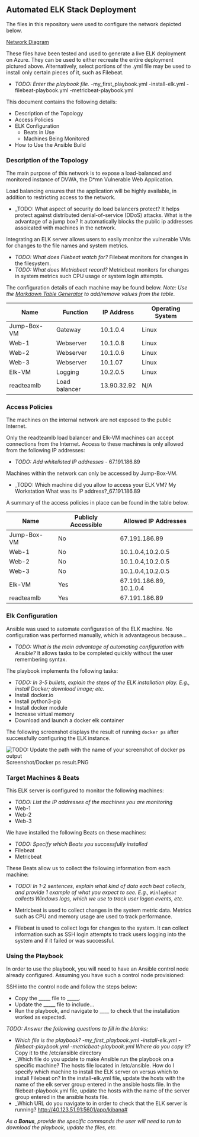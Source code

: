 ## Automated ELK Stack Deployment

The files in this repository were used to configure the network depicted below.

[Network Diagram](Diagrams/Project_1_Network_Diagram.png)

These files have been tested and used to generate a live ELK deployment on Azure. They can be used to either recreate the entire deployment pictured above. Alternatively, select portions of the .yml file may be used to install only certain pieces of it, such as Filebeat.

  - _TODO: Enter the playbook file._
  -my_first_playbook.yml
  -install-elk.yml
  -filebeat-playbook.yml
  -metricbeat-playbook.yml

This document contains the following details:
- Description of the Topology
- Access Policies
- ELK Configuration
  - Beats in Use
  - Machines Being Monitored
- How to Use the Ansible Build


### Description of the Topology

The main purpose of this network is to expose a load-balanced and monitored instance of DVWA, the D*mn Vulnerable Web Application.

Load balancing ensures that the application will be highly available, in addition to restricting access to the network.
- _TODO: What aspect of security do load balancers protect? It helps protect against distributed denial-of-service (DDoS) attacks. What is the advantage of a jump box? It automatically blocks the public ip addresses assoicated with machines in the network.

Integrating an ELK server allows users to easily monitor the vulnerable VMs for changes to the file names and system metrics.
- _TODO: What does Filebeat watch for?_ Filebeat monitors for changes in the filesystem.
- _TODO: What does Metricbeat record?_ Metricbeat monitors for changes in system metrics such CPU usage or system login attempts.
 
The configuration details of each machine may be found below.
_Note: Use the [Markdown Table Generator](http://www.tablesgenerator.com/markdown_tables) to add/remove values from the table_.


| Name        | Function      | IP Address | Operating System |
|-------------|---------------|------------|------------------|
| Jump-Box-VM | Gateway       | 10.1.0.4   | Linux            |
| Web-1       | Webserver     | 10.1.0.8   | Linux            |
| Web-2       | Webserver     | 10.1.0.6   | Linux            |
| Web-3       | Webserver     | 10.1.07    | Linux            |
| Elk-VM      | Logging       | 10.2.0.5   | Linux            |
|readteamlb   | Load balancer | 13.90.32.92| N/A              |


### Access Policies

The machines on the internal network are not exposed to the public Internet. 

Only the readteamlb load balancer and Elk-VM machines can accept connections from the Internet. Access to these machines is only allowed from the following IP addresses:
- _TODO: Add whitelisted IP addresses_ - 67.191.186.89

Machines within the network can only be accessed by Jump-Box-VM.
- _TODO: Which machine did you allow to access your ELK VM? My Workstation What was its IP address?_67.191.186.89

A summary of the access policies in place can be found in the table below.

| Name        | Publicly Accessible | Allowed IP Addresses    |
|-------------|---------------------|-------------------------|
| Jump-Box-VM | No                  | 67.191.186.89           |
| Web-1       | No                  | 10.1.0.4,10.2.0.5       |
| Web-2       | No                  | 10.1.0.4,10.2.0.5       |
| Web-3       | No                  | 10.1.0.4,10.2.0.5       |
| Elk-VM      | Yes                 | 67.191.186.89, 10.1.0.4 |
| readteamlb  | Yes                 | 67.191.186.89           |

### Elk Configuration

Ansible was used to automate configuration of the ELK machine. No configuration was performed manually, which is advantageous because...
- _TODO: What is the main advantage of automating configuration with Ansible?_
It allows tasks to be completed quickly without the user remembering syntax.

The playbook implements the following tasks:
- _TODO: In 3-5 bullets, explain the steps of the ELK installation play. E.g., install Docker; download image; etc._
- Install docker.io
- Install python3-pip
- Install docker module
- Increase virtual memory
- Download and launch a docker elk container

The following screenshot displays the result of running `docker ps` after successfully configuring the ELK instance.

![TODO: Update the path with the name of your screenshot of docker ps output](Images/docker_ps_output.png)
Screenshot/Docker ps result.PNG

### Target Machines & Beats
This ELK server is configured to monitor the following machines:
- _TODO: List the IP addresses of the machines you are monitoring_
- Web-1
- Web-2
- Web-3

We have installed the following Beats on these machines:
- _TODO: Specify which Beats you successfully installed_
- Filebeat
- Metricbeat

These Beats allow us to collect the following information from each machine:
- _TODO: In 1-2 sentences, explain what kind of data each beat collects, and provide 1 example of what you expect to see. E.g., `Winlogbeat` collects Windows logs, which we use to track user logon events, etc._

-	Metricbeat is used to collect changes in the system metric data.    Metrics such as CPU and memory usage are used to track performance.

-	Filebeat is used to collect logs for changes to the system.  It can collect information such as SSH login attempts to track users logging into the system and if it failed or was successful. 


### Using the Playbook
In order to use the playbook, you will need to have an Ansible control node already configured. Assuming you have such a control node provisioned: 

SSH into the control node and follow the steps below:
- Copy the _____ file to _____.
- Update the _____ file to include...
- Run the playbook, and navigate to ____ to check that the installation worked as expected.

_TODO: Answer the following questions to fill in the blanks:_
- _Which file is the playbook? 
  -my_first_playbook.yml
  -install-elk.yml
  -filebeat-playbook.yml
  -metricbeat-playbook.yml
Where do you copy it?_
Copy it to the /etc/ansible directory
- _Which file do you update to make Ansible run the playbook on a specific machine? 
The hosts file located in /etc/ansible. 
How do I specify which machine to install the ELK server on versus which to install Filebeat on?
In the install-elk.yml file, update the hosts with the name of the elk server group entered in the ansible hosts file. 
In the filebeat-playbook.yml file, update the hosts with the name of the server group entered in the ansible hosts file.
- _Which URL do you navigate to in order to check that the ELK server is running? http://40.123.51.91:5601/app/kibana#

_As a **Bonus**, provide the specific commands the user will need to run to download the playbook, update the files, etc._
